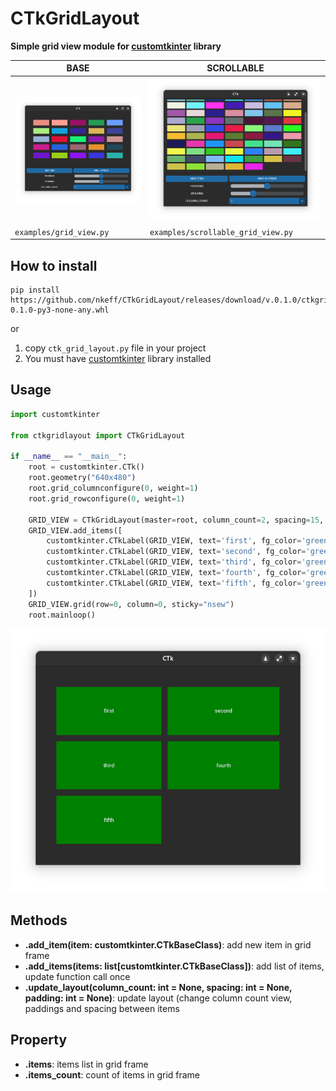 # CTkGridLayout
**Simple grid view module for [customtkinter](https://github.com/TomSchimansky/CustomTkinter) library**

| BASE                                        | SCROLLABLE                                  |
|---------------------------------------------|---------------------------------------------|
| ![Screenshot](./examples/screenshots/2.png) | ![Screenshot](./examples/screenshots/3.png) |
| `examples/grid_view.py`                     | `examples/scrollable_grid_view.py`          |


  
## How to install
```commandline
pip install https://github.com/nkeff/CTkGridLayout/releases/download/v.0.1.0/ctkgridlayout-0.1.0-py3-none-any.whl
```
or 

1) copy `ctk_grid_layout.py` file in your project
2) You must have [customtkinter](https://github.com/TomSchimansky/CustomTkinter) library installed

## Usage
```python
import customtkinter

from ctkgridlayout import CTkGridLayout

if __name__ == "__main__":
    root = customtkinter.CTk()
    root.geometry("640x480")
    root.grid_columnconfigure(0, weight=1)
    root.grid_rowconfigure(0, weight=1)

    GRID_VIEW = CTkGridLayout(master=root, column_count=2, spacing=15, padding=50)
    GRID_VIEW.add_items([
        customtkinter.CTkLabel(GRID_VIEW, text='first', fg_color='green'),
        customtkinter.CTkLabel(GRID_VIEW, text='second', fg_color='green'),
        customtkinter.CTkLabel(GRID_VIEW, text='third', fg_color='green'),
        customtkinter.CTkLabel(GRID_VIEW, text='fourth', fg_color='green'),
        customtkinter.CTkLabel(GRID_VIEW, text='fifth', fg_color='green'),
    ])
    GRID_VIEW.grid(row=0, column=0, sticky="nsew")
    root.mainloop()
```
![Screenshot](./examples/screenshots/1.png)


## Methods
- **.add_item(item: customtkinter.CTkBaseClass)**: add new item in grid frame
- **.add_items(items: list[customtkinter.CTkBaseClass])**: add list of items, update function call once
- **.update_layout(column_count: int = None, spacing: int = None, padding: int = None)**: update layout (change column count view, paddings and spacing between items

## Property
- **.items**: items list in grid frame
- **.items_count**: count of items in grid frame
